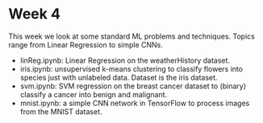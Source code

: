 # Week 4
This week we look at some standard ML problems and techniques. Topics range from Linear Regression to simple CNNs.
- linReg.ipynb: Linear Regression on the weatherHistory dataset.
- iris.ipynb: unsupervised k-means clustering to classify flowers into species just with unlabeled data. Dataset is the iris dataset.
- svm.ipynb: SVM regression on the breast cancer dataset to (binary) classify a cancer into benign and malignant.
- mnist.ipynb: a simple CNN network in TensorFlow to process images from the MNIST dataset.
